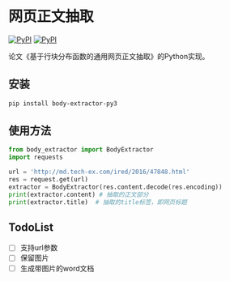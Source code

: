 # 网页正文抽取

[![PyPI](https://img.shields.io/pypi/v/body-extractor-py3.svg)](https://pypi.python.org/pypi/body-extractor-py3) [![PyPI](https://img.shields.io/pypi/dm/body-extractor-py3.svg)](https://pypi.python.org/pypi/body-extractor-py3)

论文《基于行块分布函数的通用网页正文抽取》的Python实现。


## 安装
```bash
pip install body-extractor-py3
```

## 使用方法
```python
from body_extractor import BodyExtractor
import requests

url = 'http://md.tech-ex.com/ired/2016/47848.html'
res = request.get(url)
extractor = BodyExtractor(res.content.decode(res.encoding))
print(extractor.content) # 抽取的正文部分
print(extractor.title)  # 抽取的title标签，即网页标题

```

## TodoList
- [ ] 支持url参数
- [ ] 保留图片
- [ ] 生成带图片的word文档 